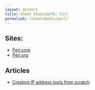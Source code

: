 ```yaml
---
layout: default
title: Cheat Sheets&#58; Perl
permalink: /cheatsheets/perl/
---
```


## Sites:
  - [Perl.com](https://perl.com)
  - [Perl.org](https://perl.org)

## Articles
  - [Creating IP address tools from scratch](https://www.perl.com/article/creating-ip-address-tools-from-scratch/)
